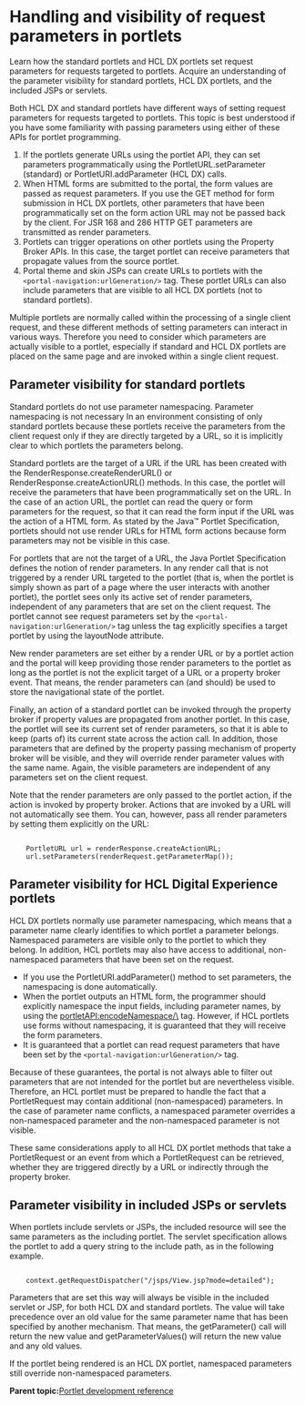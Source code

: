# Handling and visibility of request parameters in portlets

Learn how the standard portlets and HCL DX portlets set request parameters for requests targeted to portlets. Acquire an understanding of the parameter visibility for standard portlets, HCL DX portlets, and the included JSPs or servlets.

Both HCL DX and standard portlets have different ways of setting request parameters for requests targeted to portlets. This topic is best understood if you have some familiarity with passing parameters using either of these APIs for portlet programming.

1.  If the portlets generate URLs using the portlet API, they can set parameters programmatically using the PortletURL.setParameter \(standard\) or PortletURI.addParameter \(HCL DX\) calls.
2.  When HTML forms are submitted to the portal, the form values are passed as request parameters. If you use the GET method for form submission in HCL DX portlets, other parameters that have been programmatically set on the form action URL may not be passed back by the client. For JSR 168 and 286 HTTP GET parameters are transmitted as render parameters.
3.  Portlets can trigger operations on other portlets using the Property Broker APIs. In this case, the target portlet can receive parameters that propagate values from the source portlet.
4.  Portal theme and skin JSPs can create URLs to portlets with the `<portal-navigation:urlGeneration/>` tag. These portlet URLs can also include parameters that are visible to all HCL DX portlets \(not to standard portlets\).

Multiple portlets are normally called within the processing of a single client request, and these different methods of setting parameters can interact in various ways. Therefore you need to consider which parameters are actually visible to a portlet, especially if standard and HCL DX portlets are placed on the same page and are invoked within a single client request.

## Parameter visibility for standard portlets

Standard portlets do not use parameter namespacing. Parameter namespacing is not necessary In an environment consisting of only standard portlets because these portlets receive the parameters from the client request only if they are directly targeted by a URL, so it is implicitly clear to which portlets the parameters belong.

Standard portlets are the target of a URL if the URL has been created with the RenderResponse.createRenderURL\(\) or RenderResponse.createActionURL\(\) methods. In this case, the portlet will receive the parameters that have been programmatically set on the URL. In the case of an action URL, the portlet can read the query or form parameters for the request, so that it can read the form input if the URL was the action of a HTML form. As stated by the Java™ Portlet Specification, portlets should not use render URLs for HTML form actions because form parameters may not be visible in this case.

For portlets that are not the target of a URL, the Java Portlet Specification defines the notion of render parameters. In any render call that is not triggered by a render URL targeted to the portlet \(that is, when the portlet is simply shown as part of a page where the user interacts with another portlet\), the portlet sees only its active set of render parameters, independent of any parameters that are set on the client request. The portlet cannot see request parameters set by the `<portal-navigation:urlGeneration/>` tag unless the tag explicitly specifies a target portlet by using the layoutNode attribute.

New render parameters are set either by a render URL or by a portlet action and the portal will keep providing those render parameters to the portlet as long as the portlet is not the explicit target of a URL or a property broker event. That means, the render parameters can \(and should\) be used to store the navigational state of the portlet.

Finally, an action of a standard portlet can be invoked through the property broker if property values are propagated from another portlet. In this case, the portlet will see its current set of render parameters, so that it is able to keep \(parts of\) its current state across the action call. In addition, those parameters that are defined by the property passing mechanism of property broker will be visible, and they will override render parameter values with the same name. Again, the visible parameters are independent of any parameters set on the client request.

Note that the render parameters are only passed to the portlet action, if the action is invoked by property broker. Actions that are invoked by a URL will not automatically see them. You can, however, pass all render parameters by setting them explicitly on the URL:

```xmp

	PortletURL url = renderResponse.createActionURL;
	url.setParameters(renderRequest.getParameterMap());

```

## Parameter visibility for HCL Digital Experience portlets

HCL DX portlets normally use parameter namespacing, which means that a parameter name clearly identifies to which portlet a parameter belongs. Namespaced parameters are visible only to the portlet to which they belong. In addition, HCL portlets may also have access to additional, non-namespaced parameters that have been set on the request.

-   If you use the PortletURI.addParameter\(\) method to set parameters, the namespacing is done automatically.
-   When the portlet outputs an HTML form, the programmer should explicitly namespace the input fields, including parameter names, by using the <portletAPI:encodeNamespace/\> tag. However, if HCL portlets use forms without namespacing, it is guaranteed that they will receive the form parameters.
-   It is guaranteed that a portlet can read request parameters that have been set by the `<portal-navigation:urlGeneration/>` tag.

Because of these guarantees, the portal is not always able to filter out parameters that are not intended for the portlet but are nevertheless visible. Therefore, an HCL portlet must be prepared to handle the fact that a PortletRequest may contain additional \(non-namespaced\) parameters. In the case of parameter name conflicts, a namespaced parameter overrides a non-namespaced parameter and the non-namespaced parameter is not visible.

These same considerations apply to all HCL DX portlet methods that take a PortletRequest or an event from which a PortletRequest can be retrieved, whether they are triggered directly by a URL or indirectly through the property broker.

## Parameter visibility in included JSPs or servlets

When portlets include servlets or JSPs, the included resource will see the same parameters as the including portlet. The servlet specification allows the portlet to add a query string to the include path, as in the following example.

```xmp

	context.getRequestDispatcher("/jsps/View.jsp?mode=detailed");

```

Parameters that are set this way will always be visible in the included servlet or JSP, for both HCL DX and standard portlets. The value will take precedence over an old value for the same parameter name that has been specified by another mechanism. That means, the getParameter\(\) call will return the new value and getParameterValues\(\) will return the new value and any old values.

If the portlet being rendered is an HCL DX portlet, namespaced parameters still override non-namespaced parameters.

**Parent topic:**[Portlet development reference](../dev-portlet/wpsdevref.md)

